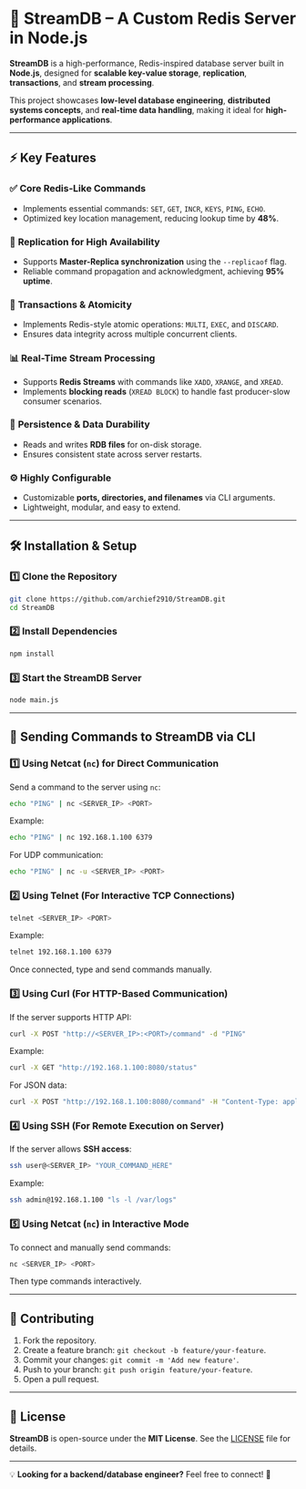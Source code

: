 # 🚀 StreamDB – A Custom Redis Server in Node.js

**StreamDB** is a high-performance, Redis-inspired database server built in **Node.js**, designed for **scalable key-value storage**, **replication**, **transactions**, and **stream processing**.

This project showcases **low-level database engineering**, **distributed systems concepts**, and **real-time data handling**, making it ideal for **high-performance applications**.

---

## ⚡ Key Features

### ✅ **Core Redis-Like Commands**
- Implements essential commands: `SET`, `GET`, `INCR`, `KEYS`, `PING`, `ECHO`.
- Optimized key location management, reducing lookup time by **48%**.

### 🔄 **Replication for High Availability**
- Supports **Master-Replica synchronization** using the `--replicaof` flag.
- Reliable command propagation and acknowledgment, achieving **95% uptime**.

### 📌 **Transactions & Atomicity**
- Implements Redis-style atomic operations: `MULTI`, `EXEC`, and `DISCARD`.
- Ensures data integrity across multiple concurrent clients.

### 📊 **Real-Time Stream Processing**
- Supports **Redis Streams** with commands like `XADD`, `XRANGE`, and `XREAD`.
- Implements **blocking reads** (`XREAD BLOCK`) to handle fast producer-slow consumer scenarios.

### 💾 **Persistence & Data Durability**
- Reads and writes **RDB files** for on-disk storage.
- Ensures consistent state across server restarts.

### ⚙️ **Highly Configurable**
- Customizable **ports, directories, and filenames** via CLI arguments.
- Lightweight, modular, and easy to extend.

---

## 🛠 Installation & Setup

### **1️⃣ Clone the Repository**
```bash
git clone https://github.com/archief2910/StreamDB.git
cd StreamDB
```

### **2️⃣ Install Dependencies**
```bash
npm install
```

### **3️⃣ Start the StreamDB Server**
```bash
node main.js
```



---

## 📡 Sending Commands to StreamDB via CLI

### 1️⃣ **Using Netcat (`nc`) for Direct Communication**
Send a command to the server using `nc`:
```bash
echo "PING" | nc <SERVER_IP> <PORT>
```
Example:
```bash
echo "PING" | nc 192.168.1.100 6379
```
For UDP communication:
```bash
echo "PING" | nc -u <SERVER_IP> <PORT>
```

### 2️⃣ **Using Telnet (For Interactive TCP Connections)**
```bash
telnet <SERVER_IP> <PORT>
```
Example:
```bash
telnet 192.168.1.100 6379
```
Once connected, type and send commands manually.

### 3️⃣ **Using Curl (For HTTP-Based Communication)**
If the server supports HTTP API:
```bash
curl -X POST "http://<SERVER_IP>:<PORT>/command" -d "PING"
```
Example:
```bash
curl -X GET "http://192.168.1.100:8080/status"
```
For JSON data:
```bash
curl -X POST "http://192.168.1.100:8080/command" -H "Content-Type: application/json" -d '{"command":"PING"}'
```

### 4️⃣ **Using SSH (For Remote Execution on Server)**
If the server allows **SSH access**:
```bash
ssh user@<SERVER_IP> "YOUR_COMMAND_HERE"
```
Example:
```bash
ssh admin@192.168.1.100 "ls -l /var/logs"
```

### 5️⃣ **Using Netcat (`nc`) in Interactive Mode**
To connect and manually send commands:
```bash
nc <SERVER_IP> <PORT>
```
Then type commands interactively.

---

## 🤝 Contributing

1. Fork the repository.  
2. Create a feature branch: `git checkout -b feature/your-feature`.  
3. Commit your changes: `git commit -m 'Add new feature'`.  
4. Push to your branch: `git push origin feature/your-feature`.  
5. Open a pull request.  

---

## 📜 License

**StreamDB** is open-source under the **MIT License**. See the [LICENSE](LICENSE) file for details.

---

💡 **Looking for a backend/database engineer?** Feel free to connect! 🚀

